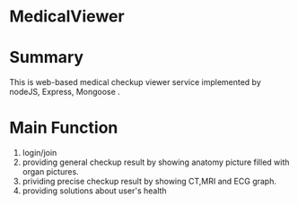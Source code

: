 # MedicalViewer   
# Summary
This is web-based medical checkup viewer service implemented by nodeJS, Express, Mongoose .   
# Main Function   
1. login/join   
2. providing general checkup result by showing anatomy picture filled with organ pictures.   
3. prividing precise checkup result by showing CT,MRI and ECG graph.   
4. providing solutions about user's health    
